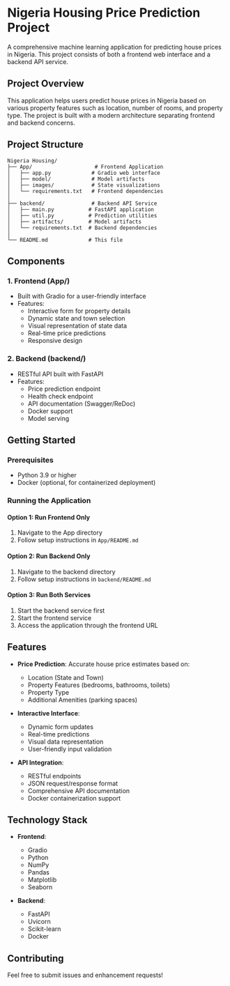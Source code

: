 # Nigeria Housing Price Prediction Project

A comprehensive machine learning application for predicting house prices in Nigeria. This project consists of both a frontend web interface and a backend API service.

## Project Overview

This application helps users predict house prices in Nigeria based on various property features such as location, number of rooms, and property type. The project is built with a modern architecture separating frontend and backend concerns.

## Project Structure

```
Nigeria Housing/
├── App/                    # Frontend Application
│   ├── app.py             # Gradio web interface
│   ├── model/             # Model artifacts
│   ├── images/            # State visualizations
│   └── requirements.txt   # Frontend dependencies
│
├── backend/               # Backend API Service
│   ├── main.py           # FastAPI application
│   ├── util.py           # Prediction utilities
│   ├── artifacts/        # Model artifacts
│   └── requirements.txt  # Backend dependencies
│
└── README.md             # This file
```

## Components

### 1. Frontend (App/)

- Built with Gradio for a user-friendly interface
- Features:
  - Interactive form for property details
  - Dynamic state and town selection
  - Visual representation of state data
  - Real-time price predictions
  - Responsive design

### 2. Backend (backend/)

- RESTful API built with FastAPI
- Features:
  - Price prediction endpoint
  - Health check endpoint
  - API documentation (Swagger/ReDoc)
  - Docker support
  - Model serving

## Getting Started

### Prerequisites

- Python 3.9 or higher
- Docker (optional, for containerized deployment)

### Running the Application

#### Option 1: Run Frontend Only

1. Navigate to the App directory
2. Follow setup instructions in `App/README.md`

#### Option 2: Run Backend Only

1. Navigate to the backend directory
2. Follow setup instructions in `backend/README.md`

#### Option 3: Run Both Services

1. Start the backend service first
2. Start the frontend service
3. Access the application through the frontend URL

## Features

- **Price Prediction**: Accurate house price estimates based on:

  - Location (State and Town)
  - Property Features (bedrooms, bathrooms, toilets)
  - Property Type
  - Additional Amenities (parking spaces)

- **Interactive Interface**:

  - Dynamic form updates
  - Real-time predictions
  - Visual data representation
  - User-friendly input validation

- **API Integration**:
  - RESTful endpoints
  - JSON request/response format
  - Comprehensive API documentation
  - Docker containerization support

## Technology Stack

- **Frontend**:

  - Gradio
  - Python
  - NumPy
  - Pandas
  - Matplotlib
  - Seaborn

- **Backend**:
  - FastAPI
  - Uvicorn
  - Scikit-learn
  - Docker

## Contributing

Feel free to submit issues and enhancement requests!
